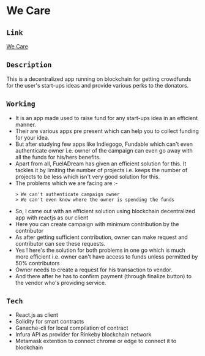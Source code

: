 # We Care

## `Link`

[We Care](https://we-care1.netlify.app/)

## `Description`

This is a decentralized app running on blockchain for getting crowdfunds for the user's start-ups ideas and provide various perks to the donators.

## `Working`

- It is an app made used to raise fund for any start-ups idea in an efficient manner.
- Their are various apps pre present which can help you to collect funding for your idea.
- But after studying few apps like Indiegogo, Fundable which can't even authenticate owner i.e. owner of the campaign can even go away with all the funds for his/hers benefits.
- Apart from all, FuelADream has given an efficient solution for this. It tackles it by limiting the number of projects i.e. keeps the number of projects to be less which isn't very good solution for this.
- The problems which we are facing are :-
  ```
  > We can't authenticate campaign owner
  > We can't even know where the owner is spending the funds
  ```
- So, I came out with an efficient solution using blockchain decentralized app with reactjs as our client
- Here you can create campaign with minimum contribution by the contributor
- As after getting sufficient contribution, owner can make request and contributor can see these requests.
- Yes ! here's the solution for both problems in one go which is much more efficient i.e. owner can't have access to funds unless permitted by 50% contributors
- Owner needs to create a request for his transaction to vendor.
- And there after he has to confirm payment (through finalize button) to the vendor who's providing service.

## `Tech`

- React.js as client
- Solidity for smart contracts
- Ganache-cli for local compilation of contract
- Infura API as provider for Rinkeby blockchain network
- Metamask extention to connect chrome or edge to connect it to blockchain
